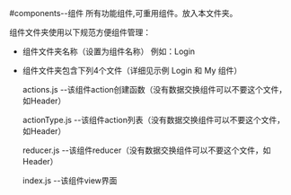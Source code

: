 #components--组件
  所有功能组件,可重用组件。放入本文件夹。
   
  组件文件夹使用以下规范方便组件管理：
  
  * 组件文件夹名称（设置为组件名称）  例如：Login
  
  * 组件文件夹包含下列4个文件（详细见示例 Login 和 My 组件）
   
       actions.js       --该组件action创建函数（没有数据交换组件可以不要这个文件，如Header）
   
       actionType.js    --该组件action列表（没有数据交换组件可以不要这个文件，如Header）
   
       reducer.js       --该组件reducer（没有数据交换组件可以不要这个文件，如Header）
   
       index.js         --该组件view界面